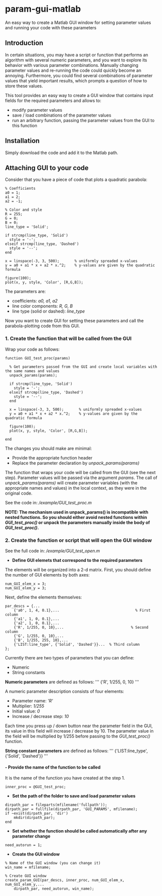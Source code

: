 # param-gui-matlab
An easy way to create a Matlab GUI window for setting parameter values and running your code with these parameters

## Introduction

In certain situations, you may have a script or function that performs an algorithm with several numeric parameters, and you want to explore its behavior with various parameter combinations. Manually changing parameter values and re-running the code could quickly become an annoying. Furthermore, you could find several combinations of parameter values that yield important results, which prompts a question of how to store these values.

This tool provides an easy way to create a GUI window that contains input fields for the required parameters and allows to:
- modify parameter values
- save / load combinations of the parameter values
- run an arbitrary function, passing the parameter values from the GUI to this function

## Installation 

Simply download the code and add it to the Matlab path.

## Attaching GUI to your code

Consider that you have a piece of code that plots a quadratic parabola:

```
% Coefficients
a0 = 1;
a1 = 2;
a2 = -1;

% Color and style
R = 255;
G = 0;
B = 0;
line_type = 'Solid';	

if strcmp(line_type, 'Solid')
  style = '-';
elseif strcmp(line_type, 'Dashed')
  style = '--';
end

x = linspace(-3, 3, 500);       % uniformly spreaded x-values
y = a0 + a1 * x + a2 * x.^2;    % y-values are given by the quadratic formula

figure(100);
plot(x, y, style, 'Color', [R,G,B]);
```

The parameters are:
- coefficients: *a0, a1, a2*
- line color components: *R, G, B*
- line type (solid or dashed): *line_type*

Now you want to create GUI for setting these parameters and call the parabola-plotting code from this GUI.

### 1. Create the function that will be called from the GUI

Wrap your code as follows:

```
function GUI_test_proc(params)

  % Get parameters passed from the GUI and create local variables with the same names and values
  unpack_params(params);
  
  if strcmp(line_type, 'Solid')
    style = '-';
  elseif strcmp(line_type, 'Dashed')
    style = '--';
  end

  x = linspace(-3, 3, 500);       % uniformly spreaded x-values
  y = a0 + a1 * x + a2 * x.^2;    % y-values are given by the quadratic formula

  figure(100);
  plot(x, y, style, 'Color', [R,G,B]);

end
```

The changes you should make are minimal:
- Provide the appropriate function header
- Replace the parameter declaration by *unpack_params(params)*

The function that wraps your code will be called from the GUI (see the next step). Parameter values will be passed via the argument *params*.
The call of *unpack_params(params)* will create parameter variables (with the appropriate names and values) in the local context, as they were in the original code.

See the code in: */example/GUI_test_proc.m*

**NOTE: The mechanism used in unpack_params() is incompatible with nested functions. So you should either avoid nested functions within *GUI_test_proc()* or unpack the parameters manually inside the body of _GUI_test_proc()_.**


### 2. Create the function or script that will open the GUI window

See the full code in: */example/GUI_test_open.m*

* **Define GUI elemets that correspond to the required parameters**

The elements will be organized into a 2-d matrix.
First, you should define the number of GUI elements by both axes:

```
num_GUI_elem_x = 3;
num_GUI_elem_y = 3;
```

Next, define the elements themselves:

```
par_descs = {...
	{'a0', 1, 4, 0.1},...						            % First column
	{'a1', 1, 0, 0.1},...
	{'a2', 1, 0, 0.1},...
	{'R', 1/255, 0, 10},...						          % Second column
	{'G', 1/255, 0, 10},...
	{'B', 1/255, 255, 10},...
	{'LIST:line_type', {'Solid', 'Dashed'}}...	% Third column
};
```

Currently there are two types of parameters that you can define:
- Numeric
- String constants

**Numeric parameters** are defined as follows:
'''
{'R', 1/255, 0, 10}
'''

A numeric parameter description consists of four elements:
- Parameter name: *'R'*
- Multiplier: *1/255*
- Initial value: *0*
- Increase / decrease step: *10*

Each time you press up / down button near the parameter field in the GUI, its value in this field will increase / decrease by 10.
The parameter value in the field will be multiplied by 1/255 before passing to the *GUI_test_proc()* function.

**String constant parameters** are defined as follows:
'''
{'LIST:line_type', {'Solid', 'Dashed'}}
'''



#### - Provide the name of the function to be called ####

It is the name of the function you have created at the step 1.

```
inner_proc = @GUI_test_proc;
```

* **Set the path of the folder to save and load parameter values**

```
dirpath_par = fileparts(mfilename('fullpath'));
dirpath_par = fullfile(dirpath_par, 'GUI_PARAMS', mfilename);
if ~exist(dirpath_par, 'dir')
	mkdir(dirpath_par);
end
```

* **Set whether the function should be called automatically after any parameter change**

```
need_autorun = 1;
```

* **Create the GUI window**

```
% Name of the GUI window (you can change it)
win_name = mfilename;

% Create GUI window
create_param_GUI(par_descs, inner_proc, num_GUI_elem_x, num_GUI_elem_y,...
	dirpath_par, need_autorun, win_name);
```

